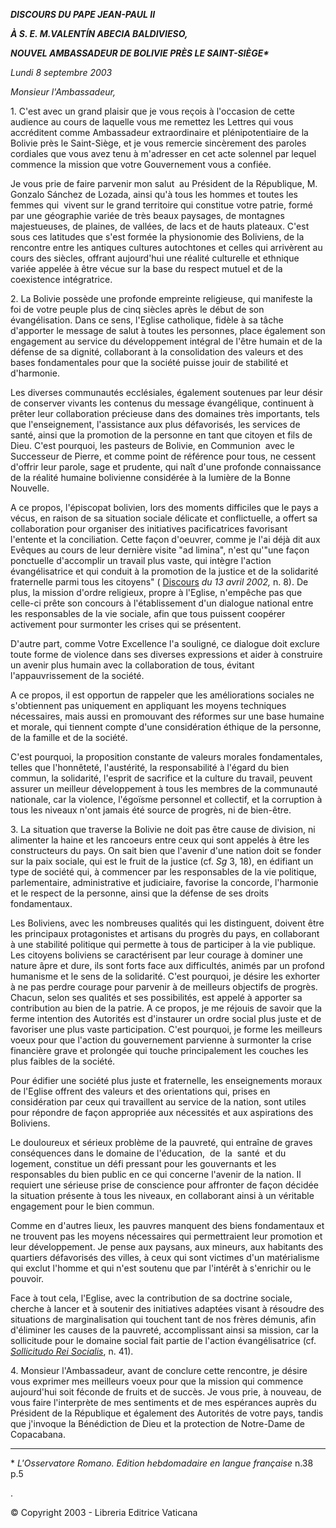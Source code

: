 ***DISCOURS DU PAPE JEAN-PAUL II***

***À S. E. M.******VALENTÍN ABECIA BALDIVIESO******,***

***NOUVEL AMBASSADEUR DE BOLIVIE PRÈS LE SAINT-SIÈGE\****

*Lundi 8 septembre 2003*

*Monsieur l'Ambassadeur,*

1. C'est avec un grand plaisir que je vous reçois à l'occasion de cette audience au cours de laquelle vous me remettez les Lettres qui vous accréditent comme Ambassadeur extraordinaire et plénipotentiaire de la Bolivie près le Saint-Siège, et je vous remercie sincèrement des paroles cordiales que vous avez tenu à m'adresser en cet acte solennel par lequel commence la mission que votre Gouvernement vous a confiée.

Je vous prie de faire parvenir mon salut  au Président de la République, M. Gonzalo Sánchez de Lozada, ainsi qu'à tous les hommes et toutes les femmes qui  vivent sur le grand territoire qui constitue votre patrie, formé par une géographie variée de très beaux paysages, de montagnes majestueuses, de plaines, de vallées, de lacs et de hauts plateaux. C'est sous ces latitudes que s'est formée la physionomie des Boliviens, de la rencontre entre les antiques cultures autochtones et celles qui arrivèrent au cours des siècles, offrant aujourd'hui une réalité culturelle et ethnique variée appelée à être vécue sur la base du respect mutuel et de la coexistence intégratrice.

2. La Bolivie possède une profonde empreinte religieuse, qui manifeste la foi de votre peuple plus de cinq siècles après le début de son évangélisation. Dans ce sens, l'Eglise catholique, fidèle à sa tâche d'apporter le message de salut à toutes les personnes, place également son engagement au service du développement intégral de l'être humain et de la défense de sa dignité, collaborant à la consolidation des valeurs et des bases fondamentales pour que la société puisse jouir de stabilité et d'harmonie.

Les diverses communautés ecclésiales, également soutenues par leur désir de conserver vivants les contenus du message évangélique, continuent à prêter leur collaboration précieuse dans des domaines très importants, tels que l'enseignement, l'assistance aux plus défavorisés, les services de santé, ainsi que la promotion de la personne en tant que citoyen et fils de Dieu. C'est pourquoi, les pasteurs de Bolivie, en Communion  avec le Successeur de Pierre, et comme point de référence pour tous, ne cessent d'offrir leur parole, sage et prudente, qui naît d'une profonde connaissance de la réalité humaine bolivienne considérée à la lumière de la Bonne Nouvelle.

A ce propos, l'épiscopat bolivien, lors des moments difficiles que le pays a vécus, en raison de sa situation sociale délicate et conflictuelle, a offert sa collaboration pour organiser des initiatives pacificatrices favorisant l'entente et la conciliation. Cette façon d'oeuvrer, comme je l'ai déjà dit aux Evêques au cours de leur dernière visite "ad limina", n'est qu'"une façon ponctuelle d'accomplir un travail plus vaste, qui intègre l'action évangélisatrice et qui conduit à la promotion de la justice et de la solidarité fraternelle parmi tous les citoyens" ( [Discours](/content/john-paul-ii/fr/speeches/2002/april/documents/hf_jp-ii_spe_20020413_ad-limina-bolivia.html) *du 13 avril 2002,* n. 8). De plus, la mission d'ordre religieux, propre à l'Eglise, n'empêche pas que celle-ci prête son concours à l'établissement d'un dialogue national entre les responsables de la vie sociale, afin que tous puissent coopérer activement pour surmonter les crises qui se présentent.

D'autre part, comme Votre Excellence l'a souligné, ce dialogue doit exclure toute forme de violence dans ses diverses expressions et aider à construire un avenir plus humain avec la collaboration de tous, évitant l'appauvrissement de la société.

A ce propos, il est opportun de rappeler que les améliorations sociales ne s'obtiennent pas uniquement en appliquant les moyens techniques nécessaires, mais aussi en promouvant des réformes sur une base humaine et morale, qui tiennent compte d'une considération éthique de la personne, de la famille et de la société.

C'est pourquoi, la proposition constante de valeurs morales fondamentales, telles que l'honnêteté, l'austérité, la responsabilité à l'égard du bien commun, la solidarité, l'esprit de sacrifice et la culture du travail, peuvent assurer un meilleur développement à tous les membres de la communauté nationale, car la violence, l'égoïsme personnel et collectif, et la corruption à tous les niveaux n'ont jamais été source de progrès, ni de bien-être.

3. La situation que traverse la Bolivie ne doit pas être cause de division, ni alimenter la haine et les rancoeurs entre ceux qui sont appelés à être les constructeurs du pays. On sait bien que l'avenir d'une nation doit se fonder sur la paix sociale, qui est le fruit de la justice (cf. *Sg* 3, 18), en édifiant un type de société qui, à commencer par les responsables de la vie politique, parlementaire, administrative et judiciaire, favorise la concorde, l'harmonie et le respect de la personne, ainsi que la défense de ses droits fondamentaux.

Les Boliviens, avec les nombreuses qualités qui les distinguent, doivent être les principaux protagonistes et artisans du progrès du pays, en collaborant à une stabilité politique qui permette à tous de participer à la vie publique. Les citoyens boliviens se caractérisent par leur courage à dominer une nature âpre et dure, ils sont forts face aux difficultés, animés par un profond humanisme et le sens de la solidarité. C'est pourquoi, je désire les exhorter à ne pas perdre courage pour parvenir à de meilleurs objectifs de progrès. Chacun, selon ses qualités et ses possibilités, est appelé à apporter sa contribution au bien de la patrie. A ce propos, je me réjouis de savoir que la ferme intention des Autorités est d'instaurer un ordre social plus juste et de favoriser une plus vaste participation. C'est pourquoi, je forme les meilleurs voeux pour que l'action du gouvernement parvienne à surmonter la crise financière grave et prolongée qui touche principalement les couches les plus faibles de la société.

Pour édifier une société plus juste et fraternelle, les enseignements moraux de l'Eglise offrent des valeurs et des orientations qui, prises en considération par ceux qui travaillent au service de la nation, sont utiles pour répondre de façon appropriée aux nécessités et aux aspirations des Boliviens.

Le douloureux et sérieux problème de la pauvreté, qui entraîne de graves conséquences dans le domaine de l'éducation,  de  la  santé  et du logement, constitue un défi pressant pour les gouvernants et les responsables du bien public en ce qui concerne l'avenir de la nation. Il requiert une sérieuse prise de conscience pour affronter de façon décidée la situation présente à tous les niveaux, en collaborant ainsi à un véritable engagement pour le bien commun.

Comme en d'autres lieux, les pauvres manquent des biens fondamentaux et ne trouvent pas les moyens nécessaires qui permettraient leur promotion et leur développement. Je pense aux paysans, aux mineurs, aux habitants des quartiers défavorisés des villes, à ceux qui sont victimes d'un matérialisme qui exclut l'homme et qui n'est soutenu que par l'intérêt à s'enrichir ou le pouvoir.

Face à tout cela, l'Eglise, avec la contribution de sa doctrine sociale, cherche à lancer et à soutenir des initiatives adaptées visant à résoudre des situations de marginalisation qui touchent tant de nos frères démunis, afin d'éliminer les causes de la pauvreté, accomplissant ainsi sa mission, car la sollicitude pour le domaine social fait partie de l'action évangélisatrice (cf. *[Sollicitudo Rei Socialis](/content/john-paul-ii/fr/encyclicals/documents/hf_jp-ii_enc_30121987_sollicitudo-rei-socialis.html)*, n. 41).

4. Monsieur l'Ambassadeur, avant de conclure cette rencontre, je désire vous exprimer mes meilleurs voeux pour que la mission qui commence aujourd'hui soit féconde de fruits et de succès. Je vous prie, à nouveau, de vous faire l'interprète de mes sentiments et de mes espérances auprès du Président de la République et également des Autorités de votre pays, tandis que j'invoque la Bénédiction de Dieu et la protection de Notre-Dame de Copacabana.

* * *

\* *L'Osservatore Romano. Edition hebdomadaire en langue française* n.38 p.5

.

© Copyright 2003 - Libreria Editrice Vaticana